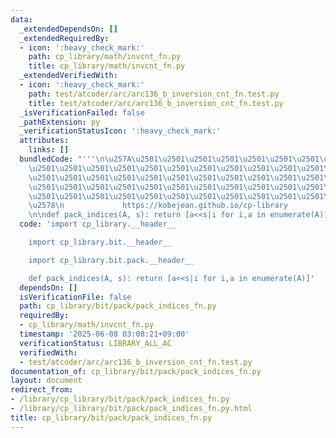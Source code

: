 ```yaml
---
data:
  _extendedDependsOn: []
  _extendedRequiredBy:
  - icon: ':heavy_check_mark:'
    path: cp_library/math/invcnt_fn.py
    title: cp_library/math/invcnt_fn.py
  _extendedVerifiedWith:
  - icon: ':heavy_check_mark:'
    path: test/atcoder/arc/arc136_b_inversion_cnt_fn.test.py
    title: test/atcoder/arc/arc136_b_inversion_cnt_fn.test.py
  _isVerificationFailed: false
  _pathExtension: py
  _verificationStatusIcon: ':heavy_check_mark:'
  attributes:
    links: []
  bundledCode: "'''\n\u257A\u2501\u2501\u2501\u2501\u2501\u2501\u2501\u2501\u2501\u2501\
    \u2501\u2501\u2501\u2501\u2501\u2501\u2501\u2501\u2501\u2501\u2501\u2501\u2501\
    \u2501\u2501\u2501\u2501\u2501\u2501\u2501\u2501\u2501\u2501\u2501\u2501\u2501\
    \u2501\u2501\u2501\u2501\u2501\u2501\u2501\u2501\u2501\u2501\u2501\u2501\u2501\
    \u2501\u2501\u2501\u2501\u2501\u2501\u2501\u2501\u2501\u2501\u2501\u2501\u2501\
    \u2578\n             https://kobejean.github.io/cp-library               \n'''\n\
    \n\ndef pack_indices(A, s): return [a<<s|i for i,a in enumerate(A)]\n"
  code: 'import cp_library.__header__

    import cp_library.bit.__header__

    import cp_library.bit.pack.__header__

    def pack_indices(A, s): return [a<<s|i for i,a in enumerate(A)]'
  dependsOn: []
  isVerificationFile: false
  path: cp_library/bit/pack/pack_indices_fn.py
  requiredBy:
  - cp_library/math/invcnt_fn.py
  timestamp: '2025-06-08 03:08:21+09:00'
  verificationStatus: LIBRARY_ALL_AC
  verifiedWith:
  - test/atcoder/arc/arc136_b_inversion_cnt_fn.test.py
documentation_of: cp_library/bit/pack/pack_indices_fn.py
layout: document
redirect_from:
- /library/cp_library/bit/pack/pack_indices_fn.py
- /library/cp_library/bit/pack/pack_indices_fn.py.html
title: cp_library/bit/pack/pack_indices_fn.py
---
```

